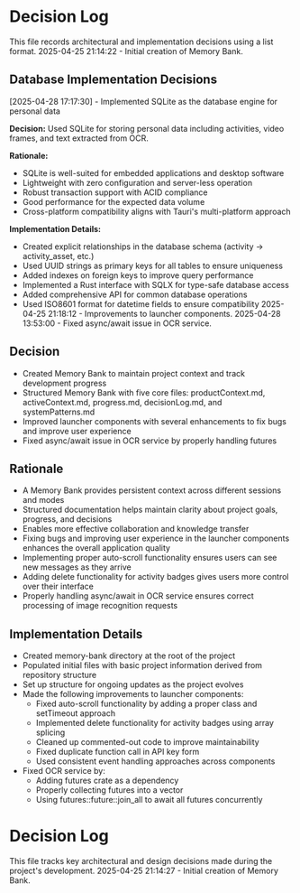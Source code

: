 # Decision Log

This file records architectural and implementation decisions using a list format.
2025-04-25 21:14:22 - Initial creation of Memory Bank.
## Database Implementation Decisions

[2025-04-28 17:17:30] - Implemented SQLite as the database engine for personal data

**Decision:** Used SQLite for storing personal data including activities, video frames, and text extracted from OCR.

**Rationale:**
- SQLite is well-suited for embedded applications and desktop software
- Lightweight with zero configuration and server-less operation
- Robust transaction support with ACID compliance
- Good performance for the expected data volume
- Cross-platform compatibility aligns with Tauri's multi-platform approach

**Implementation Details:**
- Created explicit relationships in the database schema (activity → activity_asset, etc.)
- Used UUID strings as primary keys for all tables to ensure uniqueness
- Added indexes on foreign keys to improve query performance
- Implemented a Rust interface with SQLX for type-safe database access
- Added comprehensive API for common database operations
- Used ISO8601 format for datetime fields to ensure compatibility
2025-04-25 21:18:12 - Improvements to launcher components.
2025-04-28 13:53:00 - Fixed async/await issue in OCR service.

## Decision

* Created Memory Bank to maintain project context and track development progress
* Structured Memory Bank with five core files: productContext.md, activeContext.md, progress.md, decisionLog.md, and systemPatterns.md
* Improved launcher components with several enhancements to fix bugs and improve user experience
* Fixed async/await issue in OCR service by properly handling futures

## Rationale

* A Memory Bank provides persistent context across different sessions and modes
* Structured documentation helps maintain clarity about project goals, progress, and decisions
* Enables more effective collaboration and knowledge transfer
* Fixing bugs and improving user experience in the launcher components enhances the overall application quality
* Implementing proper auto-scroll functionality ensures users can see new messages as they arrive
* Adding delete functionality for activity badges gives users more control over their interface
* Properly handling async/await in OCR service ensures correct processing of image recognition requests

## Implementation Details

* Created memory-bank directory at the root of the project
* Populated initial files with basic project information derived from repository structure
* Set up structure for ongoing updates as the project evolves
* Made the following improvements to launcher components:
  * Fixed auto-scroll functionality by adding a proper class and setTimeout approach
  * Implemented delete functionality for activity badges using array splicing
  * Cleaned up commented-out code to improve maintainability
  * Fixed duplicate function call in API key form
  * Used consistent event handling approaches across components
* Fixed OCR service by:
  * Adding futures crate as a dependency
  * Properly collecting futures into a vector
  * Using futures::future::join_all to await all futures concurrently
# Decision Log

This file tracks key architectural and design decisions made during the project's development.
2025-04-25 21:14:27 - Initial creation of Memory Bank.